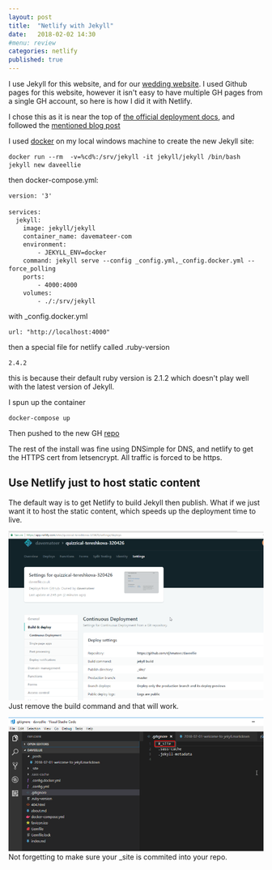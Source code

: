 ```yaml
---
layout: post
title:  "Netlify with Jekyll"
date:   2018-02-02 14:30
#menu: review
categories: netlify
published: true 
---
```

I use Jekyll for this website, and for our [wedding website](https://daveellie.co.uk). I used Github pages for this website, however it isn't easy to have multiple GH pages from a single GH account, so here is how I did it with Netlify.

I chose this as it is near the top of [the official deployment docs](https://jekyllrb.com/docs/deployment-methods/#netlify), and followed the [mentioned blog post](https://www.netlify.com/blog/2015/10/28/a-step-by-step-guide-jekyll-3.0-on-netlify/)

I used [docker](jekyl/2018/01/25/Jekyll-and-Docker.html) on my local windows machine to create the new Jekyll site:

```
docker run --rm  -v=%cd%:/srv/jekyll -it jekyll/jekyll /bin/bash
jekyll new daveellie
```
then docker-compose.yml:

```
version: '3'

services:
  jekyll: 
    image: jekyll/jekyll
    container_name: davemateer-com
    environment:
        - JEKYLL_ENV=docker
    command: jekyll serve --config _config.yml,_config.docker.yml --force_polling 
    ports:
        - 4000:4000
    volumes:
        - ./:/srv/jekyll
```
with _config.docker.yml
```
url: "http://localhost:4000"
```
then a special file for netlify called .ruby-version
```
2.4.2
```
this is because their default ruby version is 2.1.2 which doesn't play well with the latest version of Jekyll.

I spun up the container
```
docker-compose up
```
Then pushed to the new GH [repo](https://github.com/djhmateer/daveellie)

The rest of the install was fine using DNSimple for DNS, and netlify to get the HTTPS cert from letsencrypt. All traffic is forced to be https.

## Use Netlify just to host static content
The default way is to get Netlify to build Jekyll then publish. What if we just want it to host the static content, which speeds up the deployment time to live.

![ps](/assets/2018-02-02/net.png)
Just remove the build command and that will work. 

![ps](/assets/2018-02-02/vsc.png)
Not forgetting to make sure your _site is commited into your repo.

